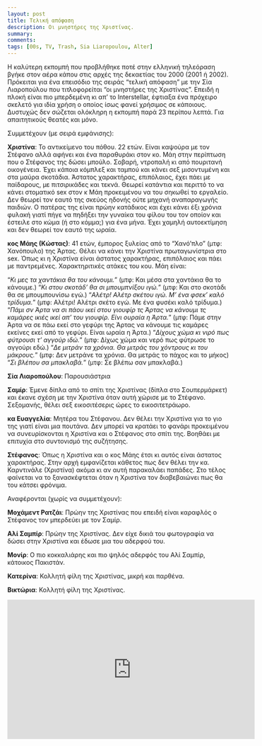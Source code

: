 ```yaml
---
layout: post
title: Τελική απόφαση
description: Οι μνηστήρες της Χριστίνας.
summary: 
comments: 
tags: [00s, TV, Trash, Sia Liaropoulou, Alter]
---
```


Η καλύτερη εκπομπή που προβλήθηκε ποτέ στην ελληνική τηλεόραση βγήκε στον αέρα κάπου στις αρχές της δεκαετίας του 2000 (2001 ή 2002). Πρόκειται για ένα επεισόδιο της σειράς “τελική απόφαση” με την Σία Λιαροπούλου που τιτλοφορείται “οι μνηστήρες της Χριστίνας”. Επειδή η πλοκή είναι πιο μπερδεμένη κι απ’ το Interstellar, έφτιαξα ένα πρόχειρο σκελετό για ιδία χρήση ο οποίος ίσως φανεί χρήσιμος σε κάποιους. Δυστυχώς δεν σώζεται ολόκληρη η εκπομπή παρά 23 περίπου λεπτά. Για απαιτητικούς θεατές και μόνο.

Συμμετέχουν (με σειρά εμφάνισης):

**Χριστίνα**: Το αντικείμενο του πόθου. 22 ετών. Είναι καψούρα με τον Στέφανο αλλά αφήνει και ένα παραθυράκι στον κο. Μάη στην περίπτωση που ο Στέφανος της δώσει μπούλο. Σοβαρή, ντροπαλή κι από πουριτανή οικογένεια. Έχει κάποια κόμπλεξ και ταμπού και κάνει σεξ μισοντυμένη και στα μαύρα σκοτάδια. Άστατος χαρακτήρας, επιπόλαιος, έχει πάει με παίδαρους, με πιτσιρικάδες και τεκνά. Θεωρεί κατάντια και περιττό το να κάνει στοματικό sex στον κ Μάη προκειμένου να του σηκωθεί το εργαλείο. Δεν θεωρεί τον εαυτό της σκεύος ηδονής ούτε μηχανή αναπαραγωγής παιδιών. Ο πατέρας της είναι πρώην κατάδικος και έχει κάνει έξι χρόνια φυλακή γιατί πήγε να πηδήξει την γυναίκα του φίλου του τον οποίον και έστειλε στο κώμα (ή στο κόμμα;) για ένα μήνα. Έχει χαμηλή αυτοεκτίμηση και δεν θεωρεί τον εαυτό της ωραία.

**κος Μάης (Κώστας)**: 41 ετών, έμπορος ξυλείας από το “Χανό’πλο” (μτφ: Χανόπουλο) της Άρτας. Θέλει να κάνει την Χριστίνα πρωταγωνίστρια στο sex. Όπως κι η Χριστίνα είναι άστατος χαρακτήρας, επιπόλαιος και πάει με παντρεμένες. Χαρακτηριτικές ατάκες του κου. Μάη είναι:

“*Κι μες τα χαντάκια θα του κάνουμι.*” (μτφ: Και μέσα στα χαντάκια θα το κάνουμε.)
“*Κι στου σκοτάδ’ θα σι μπουμπνίξου ιγώ.*” (μτφ: Και στο σκοτάδι θα σε μπουμπουνίσω εγώ.)
“*Αλέτρ! Αλέτρ σκέτου ιγώ. Μ’ ένα φσεκ’ καλό τρίδυμα.*” (μτφ: Αλέτρι! Αλέτρι σκέτο εγώ. Με ένα φυσέκι καλό τρίδυμα.)
“*Πάμι σν Άρτα να σι πάου ικεί στου γιουφίρ τς Άρτας να κάνουμι τς καμάρες ικιές ικεί απ’ του γιουφίρ. Είνι ουραία η Άρτα.*” (μτφ: Πάμε στην Άρτα να σε πάω εκεί στο γεφύρι της Άρτας να κάνουμε τις καμάρες εκείνες εκεί από το γεφύρι. Είναι ωραία η Άρτα.)
“*Δίχους χώμα κι νιρό πως φύτρουσι τ’ αγγούρ ιδώ.*” (μτφ: Δίχως χώμα και νερό πως φύτρωσε το αγγούρι εδώ.)
“*Δε μιτράν τα χρόνια. Θα μιτράς του χόντρους κι του μάκρους.*” (μτφ: Δεν μετράνε τα χρόνια. Θα μετράς το πάχος και το μήκος)
“*Σι βλέπου σα μπακλαβά.*” (μτφ: Σε βλέπω σαν μπακλαβά.)

**Σία Λιαροπούλου**: Παρουσιάστρια

**Σαμίρ**: Έμενε δίπλα από το σπίτι της Χριστίνας (δίπλα στο Σουπερμάρκετ) και έκανε σχέση με την Χριστίνα όταν αυτή χώρισε με το Στέφανο. Σεξομανής, θέλει σεξ εικοσιτέσερις ώρες το εικοσιτετράωρο.

**κα Ευαγγελία**: Μητέρα του Στέφανου. Δεν θέλει την Χριστίνα για το γιο της γιατί είναι μια πουτάνα. Δεν μπορεί να κρατάει το φανάρι προκειμένου να συνευρίσκονται η Χριστίνα και ο Στέφανος στο σπίτι της. Βοηθάει με επιτυχία στο συντονισμό της συζήτησης.

**Στέφανος**: Όπως η Χριστίνα και ο κος Μάης έτσι κι αυτός είναι άστατος χαρακτήρας. Στην αρχή εμφανίζεται κάθετος πως δεν θέλει την κα. Καρντινάλε (Χριστίνα) ακόμα κι αν αυτή παρακαλάει παπάδες. Στο τέλος φαίνεται να το ξανασκέφτεται όταν η Χριστίνα τον διαβεβαιώνει πως θα του κάτσει φρόνιμα.

Αναφέρονται (χωρίς να συμμετέχουν):

**Μoχάμεντ Ρατζάι**: Πρώην της Χριστίνας που επειδή είναι καραφλός ο Στέφανος τον μπερδεύει με τον Σαμίρ.

**Αλί Σαμπίρ**: Πρώην της Χριστίνας. Δεν είχε δικιά του φωτογραφία να δώσει στην Χριστίνα και έδωσε μια του αδερφού του.

**Μονίρ**: Ο πιο κοκκαλιάρης και πιο ψηλός αδερφός του Αλί Σαμπίρ, κάτοικος Πακιστάν.

**Κατερίνα**: Κολλητή φίλη της Χριστίνας, μικρή και παρθένα.

**Βικτώρια**: Κολλητή φίλη της Χριστίνας.

<div class="youtube-embed-container">
	<iframe width="560" height="315" src="https://www.youtube.com/embed/atzDwmaHQ3Y" title="YouTube video player" frameborder="0" allow="accelerometer; autoplay; clipboard-write; encrypted-media; gyroscope; picture-in-picture" allowfullscreen></iframe>
</div>